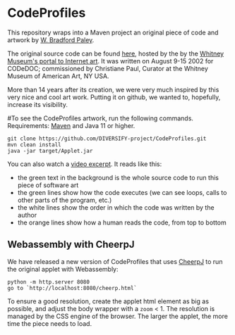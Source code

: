 # CodeProfiles

This repository wraps into a Maven project an original piece of code and artwork by  [W. Bradford Paley](http://wbradfordpaley.com/live/).

The original source code can be found [here](http://artport.whitney.org/commissions/codedoc/Paley/code.html), hosted by the by the [Whitney Museum's portal to Internet art](http://whitney.org/Exhibitions/Artport). It was written on August 9-15 2002 for CODeDOC; commissioned by Christiane Paul, Curator at the Whitney Museum of American Art, NY USA.

More than 14 years after its creation, we were very much inspired by this very nice and cool art work. Putting it on github, we wanted to, hopefully, increase its visibility.

#To see the CodeProfiles artwork, run the following commands. Requirements: [Maven](https://maven.apache.org/) and Java 11 or higher.

```
git clone https://github.com/DIVERSIFY-project/CodeProfiles.git
mvn clean install
java -jar target/Applet.jar 
```

You can also watch a [video excerpt](https://github.com/DIVERSIFY-project/CodeProfiles/blob/master/CodeProfiles-short.mp4). It reads like this:
- the green text in the background is the whole source code to run this piece of software art
- the green lines show how the code executes (we can see loops, calls to other parts of the program, etc.)
- the white lines show the order in which the code was written by the author
- the orange lines show how a human reads the code, from top to bottom


## Webassembly with CheerpJ

We have released a new version of CodeProfiles that uses [CheerpJ](https://cheerpj.com/) to run the original applet with Webassembly:
```
python -m http.server 8080
go to `http://localhost:8080/cheerp.html`
```
To ensure a good resolution, create the applet html element as big as possible, and adjust the body wrapper with a `zoom` < 1. The resolution is managed by the CSS engine of the browser. The larger the applet, the more time the piece needs to load.
